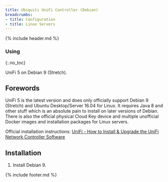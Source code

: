 ```yaml
---
title: Ubiquiti UniFi Controller (Debian)
breadcrumbs:
- title: Configuration
- title: Linux Servers
---
```

{% include header.md %}

### Using
{:.no_toc}

UniFi 5 on Debian 9 (Stretch).

## Forewords

UniFi 5 is the latest version and does only officially support Debian 9 (Stretch) and Ubuntu Desktop/Server 16.04 for Linux. It requires Java 8 and other stuff which is an absolute pain to install on later versions of Debian. There is also the official physical Cloud Key device and multiple unofficial Docker images and installation packages for Linux servers.

Official installation instructions: [UniFi - How to Install & Upgrade the UniFi Network Controller Software](https://help.ubnt.com/hc/en-us/articles/360012282453-UniFi-How-to-Install-Upgrade-the-UniFi-Network-Controller-Software)

## Installation

1. Install Debian 9.

{% include footer.md %}

